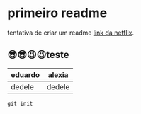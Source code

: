 
#  primeiro readme

tentativa de criar um readme 
[link da netflix](https://www.netflix.com/browse).

## 😎😎😉😉teste

| eduardo | alexia |
|---------|--------|
|dedele   | dedele |



```
git init

```

